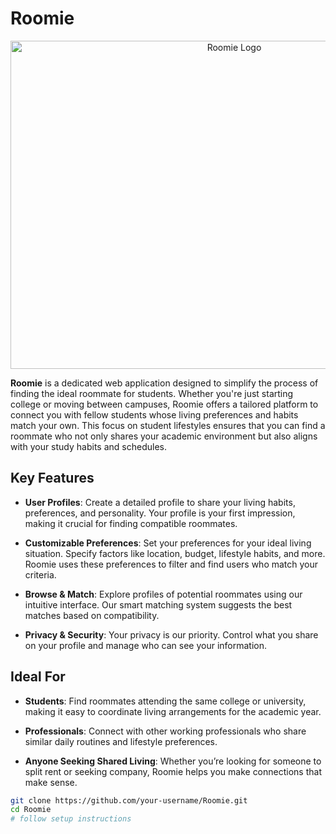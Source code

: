# Roomie

<p align="center">
  <img src="https://github.com/ZainGhosheh/Roomie/assets/123661181/e9cd5deb-ad86-410a-a942-811ea0186b7e" alt="Roomie Logo" width="700" height="525">
</p>

**Roomie** is a dedicated web application designed to simplify the process of finding the ideal roommate for students. Whether you're just starting college or moving between campuses, Roomie offers a tailored platform to connect you with fellow students whose living preferences and habits match your own. This focus on student lifestyles ensures that you can find a roommate who not only shares your academic environment but also aligns with your study habits and schedules.

## Key Features

- **User Profiles**: Create a detailed profile to share your living habits, preferences, and personality. Your profile is your first impression, making it crucial for finding compatible roommates.

- **Customizable Preferences**: Set your preferences for your ideal living situation. Specify factors like location, budget, lifestyle habits, and more. Roomie uses these preferences to filter and find users who match your criteria.

- **Browse & Match**: Explore profiles of potential roommates using our intuitive interface. Our smart matching system suggests the best matches based on compatibility.

- **Privacy & Security**: Your privacy is our priority. Control what you share on your profile and manage who can see your information.

## Ideal For

- **Students**: Find roommates attending the same college or university, making it easy to coordinate living arrangements for the academic year.

- **Professionals**: Connect with other working professionals who share similar daily routines and lifestyle preferences.

- **Anyone Seeking Shared Living**: Whether you’re looking for someone to split rent or seeking company, Roomie helps you make connections that make sense.




```bash
git clone https://github.com/your-username/Roomie.git
cd Roomie
# follow setup instructions
